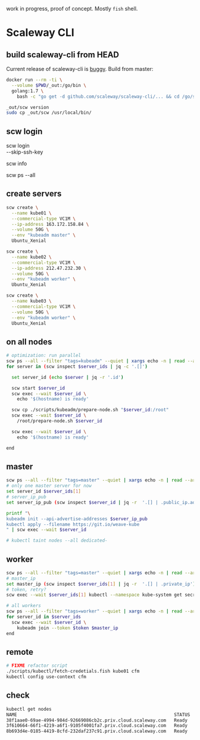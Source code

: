 work in progress, proof of concept.
Mostly `fish` shell.

# Scaleway CLI

## build scaleway-cli from HEAD

Current release of scaleway-cli is [buggy](https://github.com/scaleway/scaleway-cli/issues/395). Build from master:

```bash
docker run --rm -ti \
  --volume $PWD/_out:/go/bin \
  golang:1.7 \
    bash -c "go get -d github.com/scaleway/scaleway-cli/... && cd /go/src/github.com/scaleway/scaleway-cli && make && cp scw /go/bin"

_out/scw version
sudo cp _out/scw /usr/local/bin/
```


## scw login

scw login \
  --skip-ssh-key

scw info

scw ps --all


## create servers

```bash
scw create \
  --name kube01 \
  --commercial-type VC1M \
  --ip-address 163.172.158.84 \
  --volume 50G \
  --env "kubeadm master" \
  Ubuntu_Xenial

scw create \
  --name kube02 \
  --commercial-type VC1M \
  --ip-address 212.47.232.30 \
  --volume 50G \
  --env "kubeadm worker" \
  Ubuntu_Xenial

scw create \
  --name kube03 \
  --commercial-type VC1M \
  --volume 50G \
  --env "kubeadm worker" \
  Ubuntu_Xenial
```

## on all nodes

```bash
# optimization: run parallel
scw ps --all --filter "tags=kubeadm" --quiet | xargs echo -n | read --array server_ids
for server in (scw inspect $server_ids | jq -c '.[]')

  set server_id (echo $server | jq -r '.id')

  scw start $server_id
  scw exec --wait $server_id \
    echo '$(hostname) is ready'

  scw cp ./scripts/kubeadm/prepare-node.sh "$server_id:/root"
  scw exec --wait $server_id \
    /root/prepare-node.sh $server_id

  scw exec --wait $server_id \
    echo '$(hostname) is ready'

end
```


## master

```bash
scw ps --all --filter "tags=master" --quiet | xargs echo -n | read --array server_ids
# only one master server for now
set server_id $server_ids[1]
# server_ip_pub
set server_ip_pub (scw inspect $server_id | jq -r  '.[] | .public_ip.address')

printf "\
kubeadm init --api-advertise-addresses $server_ip_pub
kubectl apply --filename https://git.io/weave-kube
" | scw exec --wait $server_id

# kubectl taint nodes --all dedicated-
```


## worker

```bash
scw ps --all --filter "tags=master" --quiet | xargs echo -n | read --array server_ids
# master_ip
set master_ip (scw inspect $server_ids[1] | jq -r  '.[] | .private_ip')
# token, retry?
scw exec --wait $server_ids[1] kubectl --namespace kube-system get secret clusterinfo -o json | jq -r '.data."token-map.json"' | base64 --decode | tr ":" "." | tr -d "{\"}" | read token

# all workers
scw ps --all --filter "tags=worker" --quiet | xargs echo -n | read --array server_ids
for server_id in $server_ids
  scw exec --wait $server_id \
    kubeadm join --token $token $master_ip
end
```


## remote

```bash
# FIXME refactor script
./scripts/kubectl/fetch-credetials.fish kube01 cfm
kubectl config use-context cfm
```


## check
```bash
kubectl get nodes
NAME                                                           STATUS    AGE
38f1aae0-69ae-4994-984d-92669086cb2c.priv.cloud.scaleway.com   Ready     4m
3f610664-66f1-4219-a6f1-9105f4001fa7.priv.cloud.scaleway.com   Ready     1m
8b693d4e-0185-4419-8cfd-232daf237c91.priv.cloud.scaleway.com   Ready     1m
```

